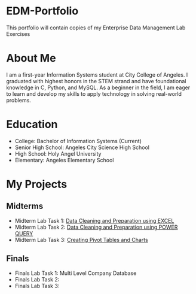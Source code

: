 # EDM-Portfolio
This portfolio will contain copies of my Enterprise Data Management Lab Exercises
# About Me
I am a first-year Information Systems student at City College of Angeles. I graduated with highest honors in the STEM strand and have foundational knowledge in C, Python, and MySQL. As a beginner in the field, I am eager to learn and develop my skills to apply technology in solving real-world problems.
# Education
- College: Bachelor of Information Systems (Current)
- Senior High School: Angeles City Science High School
- High School: Holy Angel University
- Elementary: Angeles Elementary School
# My Projects
## Midterms
- Midterm Lab Task 1: [Data Cleaning and Preparation using EXCEL](Midterm%20Lab%20Task%201)
- Midterm Lab Task 2: [Data Cleaning and Preparation using POWER QUERY](Midterm%20Lab%20Task%202)
- Midterm Lab Task 3: [Creating Pivot Tables and Charts](Midterm%20Lab%20Task%203)
## Finals 
- Finals Lab Task 1: Multi Level Company Database
- Finals Lab Task 2:
- Finals Lab Task 3:
